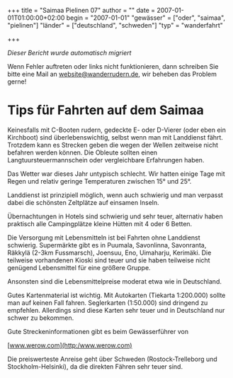 +++
title = "Saimaa Pielinen 07"
author = ""
date = 2007-01-01T01:00:00+02:00
begin = "2007-01-01"
"gewässer" = ["oder", "saimaa", "pielinen"]
"länder" = ["deutschland", "schweden"]
"typ" = "wanderfahrt"

+++


*Dieser Bericht wurde automatisch migriert*

Wenn Fehler auftreten oder links nicht funktionieren, dann schreiben Sie bitte eine Mail an website@wanderrudern.de, wir beheben das Problem gerne!



# Tips für Fahrten auf dem Saimaa


Keinesfalls mit C-Booten rudern, gedeckte E- oder D-Vierer (oder eben ein Kirchboot) sind überlebenswichtig, selbst wenn man mit Landdienst fährt. Trotzdem kann es Strecken geben die wegen der Wellen zeitweise nicht befahren werden können. Die Obleute sollten einen Langtuursteuermannschein oder vergleichbare Erfahrungen haben.

Das Wetter war dieses Jahr untypisch schlecht. Wir hatten einige Tage mit Regen und relativ geringe Temperaturen zwischen 15° und 25°.

Landdienst ist prinzipiell möglich, wenn auch schwierig und man verpasst dabei die schönsten Zeltplätze auf einsamen Inseln.

Übernachtungen in Hotels sind schwierig und sehr teuer, alternativ haben praktisch alle Campingplätze kleine Hütten mit 4 oder 6 Betten.

Die Versorgung mit Lebensmitteln ist bei Fahrten ohne Landdienst schwierig. Supermärkte gibt es in Puumala, Savonlinna, Savonranta, Räkkylä (2-3km Fussmarsch), Joensuu, Eno, Uimaharju, Kerimäki. Die teilweise vorhandenen Kioski sind teuer und sie haben teilweise nicht genügend Lebensmittel für eine größere Gruppe.

Ansonsten sind die Lebensmittelpreise moderat etwa wie in Deutschland.

Gutes Kartenmaterial ist wichtig. Mit Autokarten (Tiekarta 1:200.000) sollte man auf keinen Fall fahren. Seglerkarten (1:50.000) sind dringend zu empfehlen. Allerdings sind diese Karten sehr teuer und in Deutschland nur schwer zu bekommen.

Gute Streckeninformationen gibt es beim Gewässerführer von

[www.werow.com](http:/www.werow.com)

Die preiswerteste Anreise geht über Schweden (Rostock-Trelleborg und Stockholm-Helsinki), da die direkten Fähren sehr teuer sind.